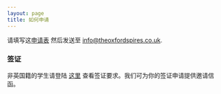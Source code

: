 ```yaml
---
layout: page
title: 如何申请
---
```


请填写这[申请表](https://dl.dropboxusercontent.com/u/516841/GlobalME/Application%20Form.pdf) 然后发送至 [info@theoxfordspires.co.uk](mailto:info@theoxfordspires.co.uk).

### 签证

非英国籍的学生请登陆 [这里](http://www.ukba.homeoffice.gov.uk/visas-immigration/do-you-need-a-visa/) 查看签证要求。我们可为你的签证申请提供邀请信函。
